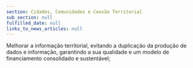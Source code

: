 ```yaml
---
section: Cidades, Comunidades e Coesão Territorial
sub_section: null
fulfilled_date: null
links_to_news_articles: null
---
```


Melhorar a informação territorial, evitando a duplicação da produção de dados e informação, garantindo a sua qualidade e um modelo de financiamento consolidado e sustentável;